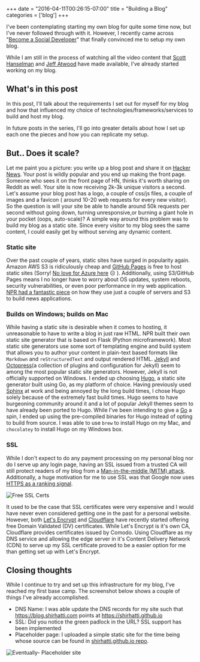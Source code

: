 +++
date = "2016-04-11T00:26:15-07:00"
title = "Building a Blog"
categories = ['blog']
+++

I've been contemplating starting my own blog for quite some time now, but I've never followed through with it. However, I recently came across "[Become a Social Developer](http://getinvolved.hanselman.com/)" that finally convinced me to setup my own blog.

While I am still in the process of watching all the video content that [Scott Hanselman](https://twitter.com/shanselman) and [Jeff Atwood](https://twitter.com/codinghorror) have made available, I've already started working on my blog. 

## What's in this post

In this post, I'll talk about the requirements I set out for myself for my blog and how that influenced my choice of technologies/frameworks/services to build and host my blog.

In future posts in the series, I'll go into greater details about how I set up each one the pieces and how you can replicate my setup.

## But.. Does it scale?

Let me paint you a picture: you write up a blog post and share it on [Hacker News](https://news.ycombinator.com/). Your post is wildly popular and you end up making the front page. Someone who sees it on the front page of HN, thinks it's worth sharing on Reddit as well. Your site is now receiving 2k-3k unique visitors a second. Let's assume your blog post has a logo, a couple of css/js files, a couple of images and a favicon ( around 10-20 web requests for every new visitor). So the question is will your site be able to handle around 50k requests per second without going down, turning unresponsive,or burning a giant hole in your pocket (oops, auto-scale)? A simple way around this problem was to build my blog as a static site. Since every visitor to my blog sees the same content, I could easily get by without serving any dynamic content.

### Static site

Over the past couple of years, static sites have surged in popularity again. Amazon AWS S3 is ridiculously cheap and [GitHub Pages](https://pages.github.com/) is free to host static sites (Sorry! [No love for Azure here](https://feedback.azure.com/forums/217298-storage/suggestions/1180039-support-a-default-blob-for-blob-storage-containers) ☹ ). Additionally, using S3/GitHub Pages means I no longer have to worry about OS updates, system reboots, security vulnerabilities, or even poor performance in my web application. [NPR had a fantastic piece](http://blog.apps.npr.org/2013/02/14/app-template-redux.html) on how they use just a couple of servers and S3 to build news applications.

### Builds on Windows; builds on Mac

While having a static site is desirable when it comes to hosting, it unreasonable to have to write a blog in just raw HTML. NPR built their own static site generator that is based on Flask (Python microframework). Most static site generators use some sort of templating engine and build system that allows you to author your content in plain-text based formats like `Markdown` and `reStructuredText` and output rendered HTML. [Jekyll](https://jekyllrb.com/) and [Octopress](http://octopress.org/)(a collection of plugins and configuration for Jekyll) seem to among the most popular static site generators. However, Jekyll is not officially supported on Windows. I ended up choosing [Hugo](https://gohugo.io/), a static site generator built using Go, as my platform of choice. Having previously used [Sphinx](http://www.sphinx-doc.org/en/stable/) at work and being annoyed by the long build times, I chose Hugo solely because of the extremely fast build times. Hugo seems to have burgeoning community around it and a lot of popular Jekyll themes seem to have already been ported to Hugo. While I've been intending to give a [Go](https://golang.org/) a spin, I ended up using the pre-compiled binaries for Hugo instead of opting to build from source. I was able to use `brew` to install Hugo on my Mac, and `chocolatey` to install Hugo on my Windows box.

### SSL

While I don't expect to do any payment processing on my personal blog nor do I serve up any login page, having an SSL issued from a trusted CA will still protect readers of my blog from a [Man-in-the-middle (MITM) attack](https://wikipedia.org/wiki/Man-in-the-middle_attack). Additionally, a huge motivation for me to use SSL was that Google now uses [HTTPS as a ranking signal](https://security.googleblog.com/2014/08/https-as-ranking-signal_6.html).

![Free SSL Certs](/post/building-a-blog/freesslcerts.png)

It used to be the case that SSL certificates were very expensive and I would have never even considered getting one in the past for a personal website. However, both [Let's Encrypt](https://letsencrypt.org/) and [Cloudflare](https://www.cloudflare.com/) have recently started offering free Domain Validated (DV) certificates. While Let's Encrypt is it's own CA, Cloudflare provides certificates issued by Comodo. Using Cloudflare as my DNS service and allowing the edge server in it's Content Delivery Network (CDN) to serve up my SSL certificate proved to be a easier option for me than getting set up with Let's Encrypt.

## Closing thoughts

While I continue to try and set up this infrastructure for my blog, I've reached my first base camp. The screenshot below shows a couple of things I've already accomplished.

- DNS Name: I was able update the DNS records for my site such that https://blog.shirhatti.com points at https://shirhatti.github.io
- SSL: Did you notice the green padlock in the URL? SSL support has been implemented
- Placeholder page: I uploaded a simple static site for the time being whose source can be found in [shirhatti.github.io repo](https://github.com/shirhatti/shirhatti.github.io/tree/v1.0).

![Eventually- Placeholder site](/post/building-a-blog/eventually.png)

